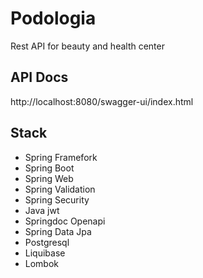 # Podologia
Rest API for beauty and health center

## API Docs
http://localhost:8080/swagger-ui/index.html


## Stack

- Spring Framefork
- Spring Boot
- Spring Web
- Spring Validation
- Spring Security
- Java jwt
- Springdoc Openapi
- Spring Data Jpa
- Postgresql
- Liquibase
- Lombok
